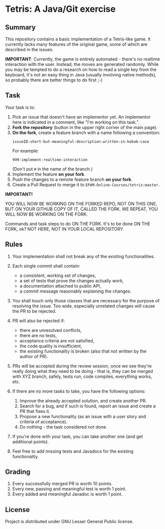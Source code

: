 # Tetris: A Java/Git exercise

## Summary

This repository contains a basic implementation of a Tetris-like game.
It currently lacks many features of the original game, some of which
are described in the issues.

**IMPORTANT**: Currently, the game is entirely automated - there's no
realtime interaction with the user. Instead, the moves are generated
randomly. While you may be tempted to do a research on how to read a single
key from the keyboard, it's not an easy thing in Java (usually involving
native methods), so probably there are better things to do first ;-)

## Task

Your task is to:

1. Pick an issue that doesn't have an implementor yet. An implementor here
   is indicated in a comment, like "I'm working on this task.". 
1. **Fork the repository** (button in the upper right corner of the main page).
1. **On the fork**, create a feature branch with a name following a convention:
   ```
   issueID-short-but-meaningful-description-written-in-kebab-case
   ```
   For example:
   ```
   999-implement-realtime-interaction
   ```
   (Don't put `#` in the name of the branch.)
1. Implement the feature **on your fork**.
1. Push the changes to a remote feature branch **on your fork**.
1. Create a Pull Request to merge it to `EPAM-Online-Courses/tetris:master`.

**IMPORTANT!**

YOU WILL NOW BE WORKING ON THE FORKED REPO, NOT ON THIS ONE, BUT ON YOUR GITHUB
COPY OF IT, CALLED THE FORK. WE REPEAT, YOU WILL NOW BE WORKING ON THE FORK.

Commands and task steps to do ON THE FORK. It's to be done ON THE FORK, ok?
NOT HERE, NOT IN YOUR LOCAL REPOSITORY.

## Rules

1. Your implementation shall not break any of the existing functionalities.
1. Each single commit shall contain:
   
   * a consistent, working set of changes,
   * a set of tests that prove the changes actually work,
   * a documentation attached to public API,
   * a commit message reasonably explaining the changes.

1. You shall touch only those classes that are necessary for the purpose
   of resolving the issue. Too wide, especially unrelated changes will cause
   the PR to be rejected.
1. PR will also be rejected if:
   * there are unresolved conflicts,
   * there are no tests,
   * acceptance criteria are not satisfied,
   * the code quality is insufficient,
   * the existing functionality is broken (also that not written by the author of PR).
1. PRs will be accepted during the review session, once we see they're really doing what
   they need to be doing - that is, they can be merged with XYZ branch, safely, tests run,
   code compiles, everything works, etc.
1. If there are no more tasks to take, you have the following options:
   1. Improve the already accepted solution, and create another PR.
   1. Search for a bug, and if such is found, report an issue and create a PR that fixes it.
   1. Propose a new functionality (as an issue with a user story and criteria of acceptance).
   1. Do nothing - the task considered not done.
1. If you're done with your task, you can take another one (and get additional points).
1. Feel free to add missing tests and Javadocs for the existing functionality.

## Grading

1. Every successfully merged PR is worth 10 points.
1. Every new, passing and meaningful test is worth 1 point.
1. Every added and meaningful Javadoc is worth 1 point.


## License
Project is distributed under GNU Lesser General Public license.
